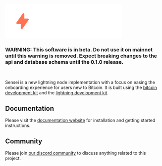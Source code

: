 ![Sensei Logo](./web-admin/public/images/sensei-logo.svg)


### **WARNING: This software is in beta.  Do not use it on mainnet until this warning is removed.  Expect breaking changes to the api and database schema until the 0.1.0 release.**

<br/>

Sensei is a new lightning node implementation with a focus on easing the onboarding experience for users new to Bitcoin. It is built using the [bitcoin development kit](https://bitcoindevkit.org) and the [lightning development kit](https://lightningdevkit.org).

## Documentation

Please visit the [documentation website](https://docs.l2.technology) for installation and getting started instructions.  

## Community

Please join [our discord community](https://discord.gg/bneS492Tqu) to discuss anything related to this project.